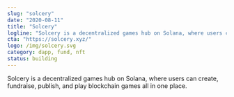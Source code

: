 ```yaml
---
slug: "solcery"
date: "2020-08-11"
title: "Solcery"
logline: "Solcery is a decentralized games hub on Solana, where users can create, fundraise, publish, and play blockchain games all in one place."
cta: "https://solcery.xyz/"
logo: /img/solcery.svg
category: dapp, fund, nft
status: building
---
```


Solcery is a decentralized games hub on Solana, where users can create, fundraise, publish, and play blockchain games all in one place.
